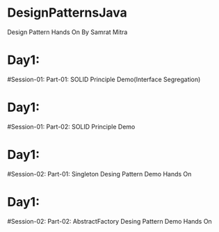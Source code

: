# DesignPatternsJava
Design Pattern Hands On
By Samrat Mitra


# Day1:
  #Session-01:
    Part-01: SOLID Principle Demo(Interface Segregation)

# Day1:
  #Session-01:
    Part-02: SOLID Principle Demo

# Day1:
  #Session-02:
    Part-01: Singleton Desing Pattern Demo Hands On
    
# Day1:
  #Session-02:
    Part-02: AbstractFactory Desing Pattern Demo Hands On
